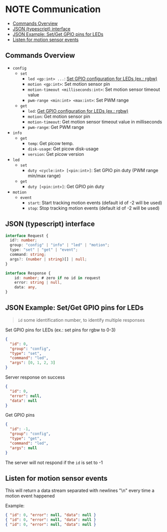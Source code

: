 # NOTE Communication

<!-- vscode-markdown-toc -->

- [Commands Overview](#CommandsOverview)
- [JSON (typescript) interface](#JSONtypescriptinterface)
- [JSON Example: Set/Get GPIO pins for LEDs](#JSONExample:SetGetGPIOpinsforLEDs)
- [Listen for motion sensor events](#Listenformotionsensorevents)

<!-- vscode-markdown-toc-config
	numbering=false
	autoSave=true
	/vscode-markdown-toc-config -->
<!-- /vscode-markdown-toc -->

## <a name='CommandsOverview'></a>Commands Overview

- `config`
  - `set`
    - `led <gp:int> ...`: [Set GPIO configuration for LEDs (ex.: rgbw)](#SetGPIOpinsforLEDs)
    - `motion <gp:int>`: Set motion sensor pin
    - `motion-timeout <milliseconds:int>`: Set motion sensor timeout value
    - `pwm-range <min:int> <max:int>`: Set PWM range
  - `get`
    - `led`: [Get GPIO configuration for LEDs (ex.: rgbw)](#GetGPIOpinsforLEDs)
    - `motion`: Get motion sensor pin
    - `motion-timeout`: Get motion sensor timeout value in milliseconds
    - `pwm-range`: Get PWM range
- `info`
  - `get`
    - `temp`: Get picow temp.
    - `disk-usage`: Get picow disk-usage
    - `version`: Get picow version
- `led`
  - `set`
    - `duty <cycle:int> [<pin:int>]`: Set GPIO pin duty (PWM range min/max range)
  - `get`
    - `duty [<pin:int>]`: Get GPIO pin duty
- `motion`
  - `event`
    - `start`: Start tracking motion events (default id of -2 will be used)
    - `stop`: Stop tracking motion events (default id of -2 will be used)

## <a name='JSONtypescriptinterface'></a>JSON (typescript) interface

```typescript
interface Request {
  id?: number;
  group: "config" | "info" | "led" | "motion";
  type: "set" | "get" | "event";
  command: string;
  args?: (number | string)[] | null;
}

interface Response {
    id: number; # zero if no id in request
    error: string | null,
    data: any,
}
```

## <a name='JSONExample:SetGetGPIOpinsforLEDs'></a>JSON Example: Set/Get GPIO pins for LEDs

> `id` some identification number, to identify multiple responses

<a name="SetGPIOpinsforLEDs"></a>Set GPIO pins for LEDs (ex.: set pins for rgbw to 0-3)

```json
{
  "id": 0,
  "group": "config",
  "type": "set",
  "command": "led",
  "args": [0, 1, 2, 3]
}
```

Server response on success

```json
{
  "id": 0,
  "error": null,
  "data": null
}
```

<a name="GetGPIOpinsforLEDs"></a>Get GPIO pins

```json
{
  "id": -1,
  "group": "config",
  "type": "get",
  "command": "led",
  "args": null
}
```

The server will not respond if the `id` is set to -1

## <a name='Listenformotionsensorevents'></a>Listen for motion sensor events

This will return a data stream separated with newlines "\\n" every time a motion event happened

Example:

```json
{ "id": 0, "error": null, "data": null }
{ "id": 0, "error": null, "data": null }
{ "id": 0, "error": null, "data": null }
```
